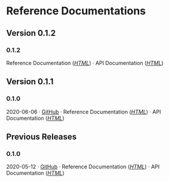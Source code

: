 # Reference Documentations

## Version 0.1.2

### 0.1.2 <Badge text="Latest Snapshot" type="warn" vertical="top"/> 
Reference Documentation (_[HTML](https://chhorz.github.io/oas-generator/docs/0.1.2-SNAPSHOT/oas-generator.html)_) · API Documentation (_[HTML](https://chhorz.github.io/oas-generator/docs/0.1.2-SNAPSHOT/apidocs/)_)

## Version 0.1.1

### 0.1.0 <Badge text="Latest Release" vertical="top"/> 
2020-06-06 · [GitHub](https://github.com/chhorz/oas-generator/releases/tag/v0.1.1) · Reference Documentation (_[HTML](https://chhorz.github.io/oas-generator/docs/0.1.1/oas-generator.html)_) · API Documentation (_[HTML](https://chhorz.github.io/oas-generator/docs/0.1.1/apidocs/)_)

## Previous Releases

### 0.1.0 
2020-05-12 · [GitHub](https://github.com/chhorz/oas-generator/releases/tag/v0.1.0) · Reference Documentation (_[HTML](https://chhorz.github.io/oas-generator/docs/0.1.0/oas-generator.html)_) · API Documentation (_[HTML](https://chhorz.github.io/oas-generator/docs/0.1.0/apidocs/)_)
